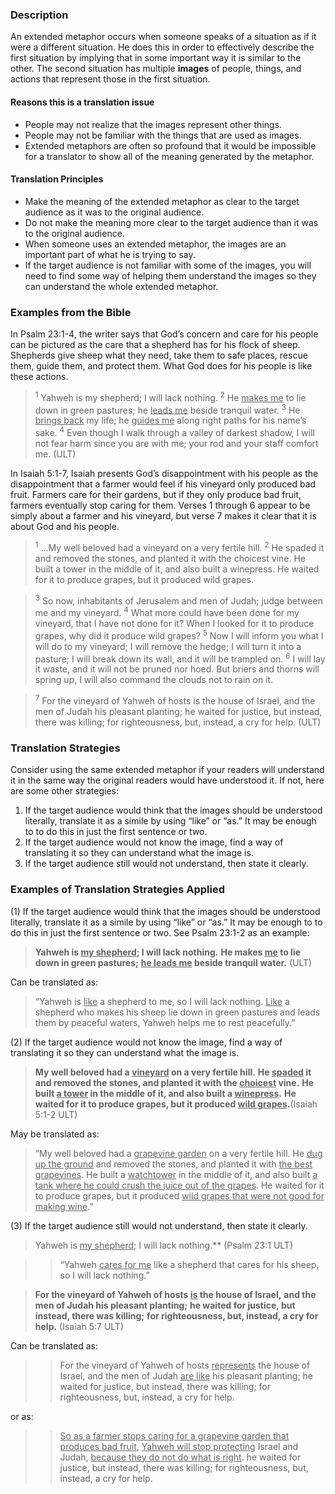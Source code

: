 
### Description

An extended metaphor occurs when someone speaks of a situation as if it were a different situation. He does this in order to effectively describe the first situation by implying that in some important way it is similar to the other. The second situation has multiple **images** of people, things, and actions that represent those in the first situation.

#### Reasons this is a translation issue

* People may not realize that the images represent other things.
* People may not be familiar with the things that are used as images.
* Extended metaphors are often so profound that it would be impossible for a translator to show all of the meaning generated by the metaphor.

#### Translation Principles

* Make the meaning of the extended metaphor as clear to the target audience as it was to the original audience.
* Do not make the meaning more clear to the target audience than it was to the original audience.
* When someone uses an extended metaphor, the images are an important part of what he is trying to say.
* If the target audience is not familiar with some of the images, you will need to find some way of helping them understand the images so they can understand the whole extended metaphor.

### Examples from the Bible

In Psalm 23:1-4, the writer says that God’s concern and care for his people can be pictured as the care that a shepherd has for his flock of sheep. Shepherds give sheep what they need, take them to safe places, rescue them, guide them, and protect them. What God does for his people is like these actions.

> <sup> 1</sup> Yahweh is my shepherd; I will lack nothing.
> <sup> 2</sup> He <u>makes me</u> to lie down in green pastures;
> he <u>leads me</u> beside tranquil water.
> <sup> 3</sup> He <u>brings back</u> my life;
> he <u>guides me</u> along right paths for his name’s sake.
> <sup> 4</sup> Even though I walk through a valley of darkest shadow,
> I will not fear harm since you are with me;
> your rod and your staff comfort me. (ULT)

In Isaiah 5:1-7, Isaiah presents God’s disappointment with his people as the disappointment that a farmer would feel if his vineyard only produced bad fruit. Farmers care for their gardens, but if they only produce bad fruit, farmers eventually stop caring for them. Verses 1 through 6 appear to be simply about a farmer and his vineyard, but verse 7 makes it clear that it is about God and his people.

> <sup> 1</sup> …My well beloved had a vineyard on a very fertile hill.
> <sup> 2</sup> He spaded it and removed the stones, and planted it with the choicest vine.
> He built a tower in the middle of it, and also built a winepress.
> He waited for it to produce grapes, but it produced wild grapes.

> <sup> 3</sup> So now, inhabitants of Jerusalem and men of Judah;
> judge between me and my vineyard.
> <sup> 4</sup> What more could have been done for my vineyard, that I have not done for it?
> When I looked for it to produce grapes, why did it produce wild grapes?
> <sup> 5</sup> Now I will inform you what I will do to my vineyard; I will remove the hedge;
> I will turn it into a pasture; I will break down its wall, and it will be trampled on.
> <sup> 6</sup> I will lay it waste, and it will not be pruned nor hoed. But briers and thorns will spring up,
> I will also command the clouds not to rain on it.

> <sup> 7</sup> For the vineyard of Yahweh of hosts is the house of Israel,
> and the men of Judah his pleasant planting;
> he waited for justice, but instead, there was killing;
> for righteousness, but, instead, a cry for help. (ULT)

### Translation Strategies

Consider using the same extended metaphor if your readers will understand it in the same way the original readers would have understood it. If not, here are some other strategies:

1. If the target audience would think that the images should be understood literally, translate it as a simile by using “like” or “as.” It may be enough to to do this in just the first sentence or two.
1. If the target audience would not know the image, find a way of translating it so they can understand what the image is.
1. If the target audience still would not understand, then state it clearly.

### Examples of Translation Strategies Applied

(1)  If the target audience would think that the images should be understood literally, translate it as a simile by using “like” or “as.” It may be enough to to do this in just the first sentence or two.  See Psalm 23:1-2 as an example:

> **Yahweh is <u>my shepherd</u>; I will lack nothing.**
> **He makes <u>me</u> to lie down in green pastures;**
> **<u>he leads me</u> beside tranquil water.** (ULT)

Can be translated as:

> “Yahweh is <u>like</u> a shepherd to me, so I will lack nothing.
> <u>Like</u> a shepherd who makes his sheep lie down in green pastures and leads them by peaceful waters,
> Yahweh helps me to rest peacefully.”

(2)  If the target audience would not know the image, find a way of translating it so they can understand what the image is.

> **My well beloved had a <u>vineyard</u> on a very fertile hill.**
> **He <u>spaded</u> it and removed the stones, and planted it with the <u>choicest</u> vine.**
> **He built <u>a tower</u> in the middle of it, and also built a <u>winepress</u>.**
> **He waited for it to produce grapes, but it produced <u>wild grapes</u>.**(Isaiah 5:1-2 ULT)

May be translated as:

> “My well beloved had a <u>grapevine garden</u> on a very fertile hill.
> He <u>dug up the ground</u> and removed the stones, and planted it with <u>the best grapevines</u>.
> He built a <u>watchtower</u> in the middle of it, and also built <u>a tank where he could crush the juice out of the grapes</u>.
> He waited for it to produce grapes, but it produced <u>wild grapes that were not good for making wine</u>.”

(3)  If the target audience still would not understand, then state it clearly.

> Yahweh is <u>my shepherd</u>; I will lack nothing.** (Psalm 23:1 ULT)

>> “Yahweh <u>cares for me</u> like a shepherd that cares for his sheep, so I will lack nothing.”

> **For the vineyard of Yahweh of hosts <u>is</u> the house of Israel,**
> **and the men of Judah his pleasant planting;**
> **he waited for justice, but instead, there was killing;**
> **for righteousness, but, instead, a cry for help.** (Isaiah 5:7 ULT)

Can be translated as:

>> For the vineyard of Yahweh of hosts <u>represents</u> the house of Israel,
>> and the men of Judah <u>are like</u> his pleasant planting;
>> he waited for justice, but instead, there was killing;
>> for righteousness, but, instead, a cry for help.

or as:

>> <u>So as a farmer stops caring for a grapevine garden that produces bad fruit</u>,
>> <u>Yahweh will stop protecting</u> Israel and Judah,
>> <u>because they do not do what is right</u>.
>> he waited for justice, but instead, there was killing;
>> for righteousness, but, instead, a cry for help.

